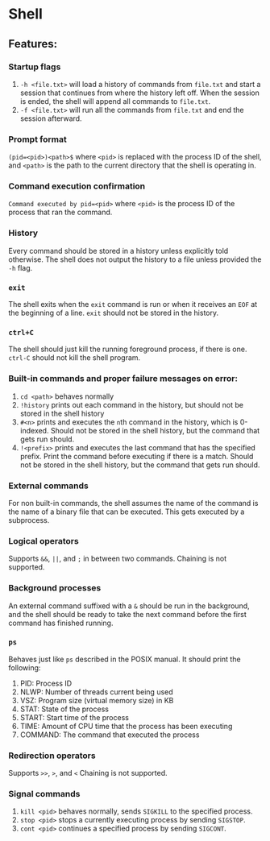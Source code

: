 # Shell

## Features:

### Startup flags
1. `-h <file.txt>` will load a history of commands from `file.txt` and start a session that continues from where the history left off. When the session is ended, the shell will append all commands to `file.txt`.
2. `-f <file.txt>` will run all the commands from `file.txt` and end the session afterward.
### Prompt format
`(pid=<pid>)<path>$` where `<pid>` is replaced with the process ID of the shell, and `<path>` is the path to the current directory that the shell is operating in.
### Command execution confirmation
`Command executed by pid=<pid>` where `<pid>` is the process ID of the process that ran the command.
### History
Every command should be stored in a history unless explicitly told otherwise. The shell does not output the history to a file unless provided the `-h` flag.
### `exit`
The shell exits when the `exit` command is run or when it receives an `EOF` at the beginning of a line. `exit` should not be stored in the history.
### `ctrl+C`
The shell should just kill the running foreground process, if there is one. `ctrl-C` should not kill the shell program.
### Built-in commands and proper failure messages on error:
1. `cd <path>` behaves normally
2. `!history` prints out each command in the history, but should not be stored in the shell history
3. `#<n>` prints and executes the `n`th command in the history, which is 0-indexed. Should not be stored in the shell history, but the command that gets run should.
4. `!<prefix>` prints and executes the last command that has the specified prefix. Print the command before executing if there is a match. Should not be stored in the shell history, but the command that gets run should.
### External commands
For non built-in commands, the shell assumes the name of the command is the name of a binary file that can be executed. This gets executed by a subprocess.
### Logical operators
Supports `&&`, `||`, and `;` in between two commands. Chaining is not supported.
### Background processes
An external command suffixed with a `&` should be run in the background, and the shell should be ready to take the next command before the first command has finished running.
### `ps`
Behaves just like `ps` described in the POSIX manual. It should print the following:
1. PID: Process ID
2. NLWP: Number of threads current being used
3. VSZ: Program size (virtual memory size) in KB
4. STAT: State of the process
5. START: Start time of the process
6. TIME: Amount of CPU time that the process has been executing
7. COMMAND: The command that executed the process
### Redirection operators
Supports `>>`, `>`, and `<` Chaining is not supported.
### Signal commands
1. `kill <pid>` behaves normally, sends `SIGKILL` to the specified process.
2. `stop <pid>` stops a currently executing process by sending `SIGSTOP`.
3. `cont <pid>` continues a specified process by sending `SIGCONT`.
